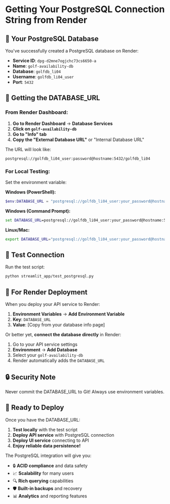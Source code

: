 # Getting Your PostgreSQL Connection String from Render

## 🐘 Your PostgreSQL Database

You've successfully created a PostgreSQL database on Render:

- **Service ID**: `dpg-d2mne7ogjchc73cs6650-a`
- **Name**: `golf-availability-db`
- **Database**: `golfdb_li04`
- **Username**: `golfdb_li04_user`
- **Port**: `5432`

## 🔑 Getting the DATABASE_URL

### From Render Dashboard:

1. **Go to Render Dashboard** → **Database Services**
2. **Click on `golf-availability-db`**
3. **Go to "Info" tab**
4. **Copy the "External Database URL"** or "Internal Database URL"

The URL will look like:
```
postgresql://golfdb_li04_user:password@hostname:5432/golfdb_li04
```

### For Local Testing:

Set the environment variable:

**Windows (PowerShell):**
```powershell
$env:DATABASE_URL = "postgresql://golfdb_li04_user:your_password@hostname:5432/golfdb_li04"
```

**Windows (Command Prompt):**
```cmd
set DATABASE_URL=postgresql://golfdb_li04_user:your_password@hostname:5432/golfdb_li04
```

**Linux/Mac:**
```bash
export DATABASE_URL="postgresql://golfdb_li04_user:your_password@hostname:5432/golfdb_li04"
```

## 🧪 Test Connection

Run the test script:
```bash
python streamlit_app/test_postgresql.py
```

## 📝 For Render Deployment

When you deploy your API service to Render:

1. **Environment Variables** → **Add Environment Variable**
2. **Key**: `DATABASE_URL`
3. **Value**: [Copy from your database info page]

Or better yet, **connect the database directly** in Render:
1. Go to your API service settings
2. **Environment** → **Add Database**
3. Select your `golf-availability-db`
4. Render automatically adds the `DATABASE_URL`

## 🔒 Security Note

Never commit the DATABASE_URL to Git! Always use environment variables.

## 🚀 Ready to Deploy

Once you have the DATABASE_URL:

1. **Test locally** with the test script
2. **Deploy API service** with PostgreSQL connection
3. **Deploy UI service** connecting to API
4. **Enjoy reliable data persistence!**

The PostgreSQL integration will give you:
- 🔒 **ACID compliance** and data safety
- 📈 **Scalability** for many users
- 🔍 **Rich querying** capabilities
- 🛡️ **Built-in backups** and recovery
- 📊 **Analytics** and reporting features
